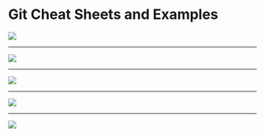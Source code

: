 # Git Cheat Sheets and Examples

![](https://cloud.githubusercontent.com/assets/1711674/8715394/35a78b5e-2b4f-11e5-9781-f8284a9fab89.png)

---

![](https://cloud.githubusercontent.com/assets/1711674/8715395/35a92f40-2b4f-11e5-8251-4fe123fb87dc.png)

---

![](https://cloud.githubusercontent.com/assets/1711674/8742528/50f43c82-2c34-11e5-9ac5-874fa176ace7.jpg)

---

![](https://cloud.githubusercontent.com/assets/1711674/8742527/50f09186-2c34-11e5-835d-c3dbca2dc888.jpg)

---

![](https://cloud.githubusercontent.com/assets/1711674/8742526/50ee4548-2c34-11e5-88cd-3e2fc8905974.jpg)

